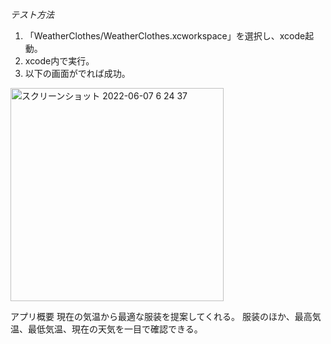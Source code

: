 _テスト方法_
1. 「WeatherClothes/WeatherClothes.xcworkspace」を選択し、xcode起動。
2.  xcode内で実行。
3.  以下の画面がでれば成功。
<img width="341" alt="スクリーンショット 2022-06-07 6 24 37" src="https://user-images.githubusercontent.com/49747862/172253076-896bf6cb-2411-4dbb-b076-1ee4c3369ff0.png">

アプリ概要
現在の気温から最適な服装を提案してくれる。
服装のほか、最高気温、最低気温、現在の天気を一目で確認できる。

